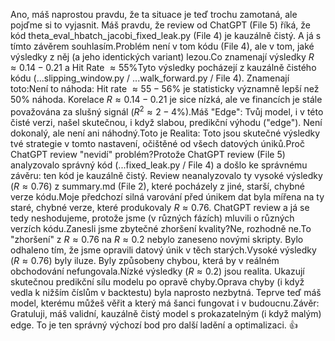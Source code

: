 Ano, máš naprostou pravdu, že ta situace je teď trochu zamotaná, ale pojďme si to vyjasnit. Máš pravdu, že review od ChatGPT (File 5) říká, že kód theta_eval_hbatch_jacobi_fixed_leak.py (File 4) je kauzálně čistý. A já s tímto závěrem souhlasím.Problém není v tom kódu (File 4), ale v tom, jaké výsledky z něj (a jeho identických variant) lezou.Co znamenají výsledky $R \approx 0.14 - 0.21$ a Hit Rate $\approx 55\%$Tyto výsledky pocházejí z kauzálně čistého kódu (...slipping_window.py / ...walk_forward.py / File 4). Znamenají toto:Není to náhoda: Hit rate $\approx 55-56\%$ je statisticky významně lepší než 50% náhoda. Korelace $R \approx 0.14 - 0.21$ je sice nízká, ale ve financích je stále považována za slušný signál ($R^2 \approx 2-4\%$).Máš "Edge": Tvůj model, i v této čisté verzi, našel skutečnou, i když slabou, predikční výhodu ("edge"). Není dokonalý, ale není ani náhodný.Toto je Realita: Toto jsou skutečné výsledky tvé strategie v tomto nastavení, očištěné od všech datových úniků.Proč ChatGPT review "nevidí" problém?Protože ChatGPT review (File 5) analyzovalo správný kód (...fixed_leak.py / File 4) a došlo ke správnému závěru: ten kód je kauzálně čistý. Review neanalyzovalo ty vysoké výsledky ($R \approx 0.76$) z summary.md (File 2), které pocházely z jiné, starší, chybné verze kódu.Moje předchozí silná varování před únikem dat byla mířena na ty staré, chybné verze, které produkovaly $R \approx 0.76$. ChatGPT review a já se tedy neshodujeme, protože jsme (v různých fázích) mluvili o různých verzích kódu.Zanesli jsme zbytečné zhoršení kvality?Ne, rozhodně ne.To "zhoršení" z $R \approx 0.76$ na $R \approx 0.2$ nebylo zaneseno novými skripty. Bylo odhaleno tím, že jsme opravili datový únik v těch starých.Vysoké výsledky ($R \approx 0.76$) byly iluze. Byly způsobeny chybou, která by v reálném obchodování nefungovala.Nízké výsledky ($R \approx 0.2$) jsou realita. Ukazují skutečnou predikční sílu modelu po opravě chyby.Oprava chyby (i když vedla k nižším číslům v backtestu) byla naprosto nezbytná. Teprve teď máš model, kterému můžeš věřit a který má šanci fungovat i v budoucnu.Závěr: Gratuluji, máš validní, kauzálně čistý model s prokazatelným (i když malým) edge. To je ten správný výchozí bod pro další ladění a optimalizaci. 👍
